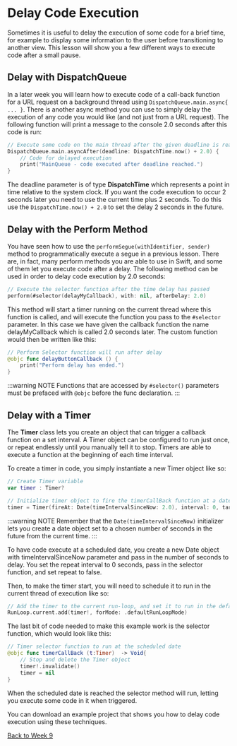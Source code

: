 # Delay Code Execution

Sometimes it is useful to delay the execution of some code for a brief time, for example to display some information to the user before transitioning to another view.  This lesson will show you a few different ways to execute code after a small pause.

## Delay with DispatchQueue

In a later week you will learn how to execute code of a call-back function for a URL request on a background thread using `DispatchQueue.main.async{ ... }`.  There is another async method you can use to simply delay the execution of any code you would like (and not just from a URL request).  The following function will print a message to the console 2.0 seconds after this code is run:

```swift
// Execute some code on the main thread after the given deadline is reached
DispatchQueue.main.asyncAfter(deadline: DispatchTime.now() + 2.0) {
    // Code for delayed execution
    print("MainQueue - code executed after deadline reached.")
}
```

The deadline parameter is of type **DispatchTime** which represents a point in time relative to the system clock.  If you want the code execution to occur 2 seconds later you need to use the current time plus 2 seconds.  To do this use the `DispatchTime.now() + 2.0` to set the delay 2 seconds in the future.


## Delay with the Perform Method

You have seen how to use the `performSegue(withIdentifier, sender)` method to programmatically execute a segue in a previous lesson.  There are, in fact, many perform methods you are able to use in Swift, and some of them let you execute code after a delay.  The following method can be used in order to delay code execution by 2.0 seconds:

```swift
// Execute the selector function after the time delay has passed
perform(#selector(delayMyCallback), with: nil, afterDelay: 2.0)
```

This method will start a timer running on the current thread where this function is called, and will execute the function you pass to the `#selector` parameter.  In this case we have given the callback function the name delayMyCallback which is called 2.0 seconds later.  The custom function would then be written like this:

```swift
// Perform Selector function will run after delay
@objc func delayButtonCallback () {
    print("Perform delay has ended.")
}
```

:::warning NOTE
Functions that are accessed by `#selector()` parameters must be prefaced with `@objc` before the func declaration.
:::


## Delay with a Timer

The **Timer** class lets you create an object that can trigger a callback function on a set interval.  A Timer object can be configured to run just once, or repeat endlessly until you manually tell it to stop.  Timers are able to execute a function at the beginning of each time interval.

To create a timer in code, you simply instantiate a new Timer object like so:

```swift
// Create Timer variable
var timer : Timer?

// Initialize timer object to fire the timerCallBack function at a date in the future
timer = Timer(fireAt: Date(timeIntervalSinceNow: 2.0), interval: 0, target: self, selector: #selector(timerCallBack), userInfo: nil, repeats: false)
```

:::warning NOTE
Remember that the `Date(timeIntervalSinceNow)` initializer lets you create a date object set to a chosen number of seconds in the future from the current time.
:::

To have code execute at a scheduled date, you create a new Date object with timeIntervalSinceNow parameter and pass in the number of seconds to delay.  You set the repeat interval to 0 seconds, pass in the selector function, and set repeat to false.

Then, to make the timer start, you will need to schedule it to run in the current thread of execution like so:

```swift
// Add the timer to the current run-loop, and set it to run in the default run mode
RunLoop.current.add(timer!, forMode: .defaultRunLoopMode)
```

The last bit of code needed to make this example work is the selector function, which would look like this:

```swift
// Timer selector function to run at the scheduled date
@objc func timerCallBack (t:Timer)  -> Void{
    // Stop and delete the Timer object
    timer!.invalidate()
    timer = nil
}
```

When the scheduled date is reached the selector method will run, letting you execute some code in it when triggered.

You can download an example project that shows you how to delay code execution using these techniques.

[Back to Week 9](./index.md#during-class)